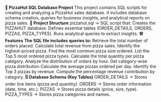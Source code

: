 **🍕 PizzaHut SQL Database Project**
This project contains SQL scripts for creating and analyzing a PizzaHut sales database. It includes database schema creation, queries for business insights, and analytical reports on pizza sales.
**📂 Project Structure**
pizzahut.sql → SQL script that:
Creates the PIZZAHUT database.
Defines essential tables (ORDER_DETAILS, ORDERS, PIZZAS, PIZZA_TYPES).
Runs analytical queries to extract insights.
**🛠️ Features**
**The SQL file includes queries to:**
Retrieve the total number of orders placed.
Calculate total revenue from pizza sales.
Identify the highest-priced pizza.
Find the most common pizza size ordered.
List the Top 5 most ordered pizza types.
Calculate the total quantity per pizza category.
Analyze the distribution of orders by hour.
Get category-wise pizza distribution
Calculate the average pizzas ordered per day.
Identify the Top 3 pizzas by revenue.
Compute the percentage revenue contribution by category.
**🗄️ Database Schema (Key Tables)**
ORDER_DETAILS → Stores order line items (pizza and quantity).
ORDERS → Stores order information (date, time, etc.).
PIZZAS → Stores pizza details (price, size, type).
PIZZA_TYPES → Stores pizza categories and names.
